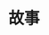 ---
title: 故事
description: 我的故事们——我的痛苦们。
image:

# Badge style
style:
    background: "#2a9d8f"
    color: "#fff"
---